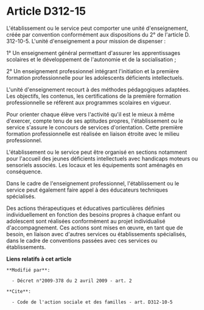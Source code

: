 # Article D312-15

L'établissement ou le service peut comporter une unité d'enseignement, créée par convention conformément aux dispositions du
2° de l'article D. 312-10-5. L'unité d'enseignement a pour mission de dispenser : 

1° Un enseignement général permettant d'assurer les apprentissages scolaires et le développement de l'autonomie et de la
socialisation ; 

2° Un enseignement professionnel intégrant l'initiation et la première formation professionnelle pour les adolescents
déficients intellectuels.

L'unité d'enseignement recourt à des méthodes pédagogiques adaptées. Les objectifs, les contenus, les certifications de la
première formation professionnelle se réfèrent aux programmes scolaires en vigueur. 

Pour orienter chaque élève vers l'activité qu'il est le mieux à même d'exercer, compte tenu de ses aptitudes propres,
l'établissement ou le service s'assure le concours de services d'orientation. Cette première formation professionnelle est
réalisée en liaison étroite avec le milieu professionnel.

L'établissement ou le service peut être organisé en sections notamment pour l'accueil des jeunes déficients intellectuels
avec handicaps moteurs ou sensoriels associés. Les locaux et les équipements sont aménagés en conséquence. 

Dans le cadre de l'enseignement professionnel, l'établissement ou le service peut également faire appel à des éducateurs
techniques spécialisés. 

Des actions thérapeutiques et éducatives particulières définies individuellement en fonction des besoins propres à chaque
enfant ou adolescent sont réalisées conformément au projet individualisé d'accompagnement. Ces actions sont mises en œuvre,
en tant que de besoin, en liaison avec d'autres services ou établissements spécialisés, dans le cadre de conventions passées
avec ces services ou établissements.

**Liens relatifs à cet article**

	**Modifié par**:

	  - Décret n°2009-378 du 2 avril 2009 - art. 2

	**Cite**:

	  - Code de l'action sociale et des familles - art. D312-10-5
